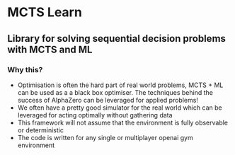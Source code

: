 # MCTS Learn
## Library for solving sequential decision problems with MCTS and ML

### Why this?

- Optimisation is often the hard part of real world problems, MCTS + ML can
be used as a a black box optimiser. The techniques behind the success of AlphaZero can be leveraged for applied problems!
- We often have a pretty good simulator for the real world which can be
leveraged for acting optimally without gathering data
- This framework will not assume that the environment is fully observable or
deterministic
- The code is written for any single or multiplayer openai gym environment
